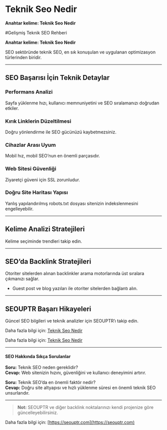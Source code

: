 # Teknik Seo Nedir

**Anahtar kelime: Teknik Seo Nedir**

#Gelişmiş Teknik SEO Rehberi

**Anahtar kelime: Teknik Seo Nedir**

SEO sektöründe teknik SEO, en sık konuşulan ve uygulanan optimizasyon türlerinden biridir.

---

## SEO Başarısı İçin Teknik Detaylar

### Performans Analizi
Sayfa yüklenme hızı, kullanıcı memnuniyetini ve SEO sıralamanızı doğrudan etkiler.

### Kırık Linklerin Düzeltilmesi
Doğru yönlendirme ile SEO gücünüzü kaybetmezsiniz.

### Cihazlar Arası Uyum
Mobil hız, mobil SEO’nun en önemli parçasıdır.

### Web Sitesi Güvenliği
Ziyaretçi güveni için SSL zorunludur.

### Doğru Site Haritası Yapısı
Yanlış yapılandırılmış robots.txt dosyası sitenizin indekslenmesini engelleyebilir.

---

## Kelime Analizi Stratejileri
Kelime seçiminde trendleri takip edin.

---

## SEO’da Backlink Stratejileri
Otoriter sitelerden alınan backlinkler arama motorlarında üst sıralara çıkmanızı sağlar.

- Guest post ve blog yazıları ile otoriter sitelerden bağlantı alın.

---

## SEOUPTR Başarı Hikayeleri
Güncel SEO bilgileri ve teknik analizler için SEOUPTR’ı takip edin.

Daha fazla bilgi için: [Teknik Seo Nedir](https://seouptr.com/teknik-seo-nedir)

Daha fazla bilgi için: [Teknik Seo Nedir](https://seouptr.com)

---

#### SEO Hakkında Sıkça Sorulanlar

**Soru:** Teknik SEO neden gereklidir?  
**Cevap:** Web sitenizin hızını, güvenliğini ve kullanıcı deneyimini artırır.

**Soru:** Teknik SEO’da en önemli faktör nedir?  
**Cevap:** Doğru site altyapısı ve hızlı yüklenme süresi en önemli teknik SEO unsurlarıdır.

---

> **Not:** SEOUPTR ve diğer backlink noktalarınızı kendi projenize göre güncelleyebilirsiniz.

Daha fazla bilgi için: [https://seouptr.com](https://seouptr.com)